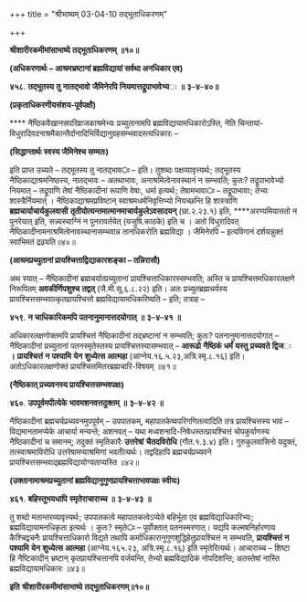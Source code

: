 +++
title = "श्रीभाष्यम् 03-04-10 तद्भूताधिकरणम्"

+++


**श्रीशारीरकमीमांसाभाष्ये** **तद्भूताधिकरणम्** **॥१०॥**

**(अधिकरणार्थः – आश्रमभ्रष्टानां ब्रह्मविद्यायां सर्वथा अनधिकार एव)**

**४५८**. **तद्भूतस्य** **तु** **नातद्भावो** **जैमिनेरपि** **नियमात्तद्रूपाभावेभ्य**ः **॥** **३**–**४**–**४०॥**

**(प्रकृताधिकरणीयसंशय-पूर्वपक्षौ)**

**** नैष्ठिकवैखानसपरिव्राजकाश्रमेभ्यः प्रच्युतानामपि ब्रह्मविद्यायामधिकारोऽस्ति, नेति चिन्तायां- विधुरादिवदनाश्रमैकान्तैर्दानादिभिर्विद्यानुग्रहसम्भवादस्त्यधिकारः –

**(सिद्धान्तार्थः स्वस्य जैमिनेश्च सम्मतः)**

इति प्राप्त उच्यते – तद्भूतस्य तु नातद्भाव**ः** – इति। तुशब्दः पक्षव्यावृत्त्यर्थः; तद्भूतस्य नैष्ठिकाद्याश्रमनिष्ठस्य, नातद्भावः – अतथाभावः, अनाश्रमित्वेनावस्थानं न सम्भवति; कुतः? तद्रूपाभावेभ्यो नियमात् – तद्रूपाणि तेषां नैष्ठिकादीनां रूपाणि वेषाः, धर्मा इत्यर्थः; तेषामभावा**ः** – तद्रूपाभावाः; तेभ्यः शास्त्रैर्नियमात् । नैष्ठिकाद्याश्रमप्रविष्टान् स्वाश्रमधर्मनिवृत्तिभ्यो नियच्छन्ति हि शास्त्राणि **ब्रह्मचार्याचार्यकुलवासी** **तृतीयोत्यन्तमात्मानमाचार्यकुलेऽवसादयन्** (छा.२.२३.१) इति, ****अरण्यमियात्ततो न पुनरेयात् इति, सन्न्यस्याग्निं न पुनरावर्तयेत् (यजुषि.काठके) इति च । अतो विधुरादिवत् नैष्ठिकादीनामनाश्रमित्वेनावस्थानासम्भवान्न तानधिकरोति ब्रह्मविद्या । जैमिनेरपि – इत्यविगानं दर्शयन्नुक्तं स्वाभिमतं द्रढयति॥४०॥

**(आश्रमप्रच्युतानां प्रायश्चित्ताद्विद्याकारशङ्का – तन्निरासौ)**

अथ स्यात् – नैष्ठिकादीनां ब्रह्मचर्यात्प्रच्युतानां प्रायश्चित्ताधिकारस्सम्भवति; अस्ति च प्रायश्चित्तमधिकारलक्षणे निरूपितम् **अवकीर्णिपशुश्च** **तद्वत्** (जै.मी.सू.६.८.२२) इति। अतः प्रच्युतब्रह्मचर्यस्य प्रायश्चित्तसम्भवात्कृतप्रायश्चित्तो ब्रह्मविद्यायामधिकरिष्यति – इति; तत्राह –

**४५९**. **न** **चाधिकारिकमपि** **पतनानुमानात्तदयोगात्** **॥** **३**–**४**–**४१** **॥**

अधिकारलक्षणोक्तमपि प्रायश्चित्तं नैष्ठिकादीनां तद्भ्रष्टानां न सम्भवति; कुतः? पतनानुमानात्तदयोगात् – नैष्ठिकादीनां प्रच्युतानां पतनस्मृतेस्तस्य प्रायश्चित्तस्यासम्भवात् – **आरूढो** **नैष्ठिकं** **धर्मं** **यस्तु** **प्रच्यवते** **द्विज**ः **।** **प्रायश्चित्तं** **न** **पश्यामि** **येन** **शुध्येत्स** **आत्महा** (आग्नेय.१६.५.२३,अत्रि.स्मृ.८.१६) इति। अतोऽधिकारलक्षणोक्तं प्रायश्चित्तमितरब्रह्मचारि-विषयम् ॥४१॥

**(नैष्ठिकात् प्रच्यवनस्य प्रायश्चित्तसम्भवपक्षः)**

**४६०**. **उपपूर्वमपीत्येके** **भावमशनवत्तदुक्तम्** **॥** **३**–**४**–**४२** **॥**

नैष्ठिकादीनां ब्रह्मचर्यप्रच्यवनमुपपूर्वम् – उपपातकम्, महापातकेष्वपरिगणितत्वादिति तत्र प्रायश्चित्तस्य भावं – विद्यमानतामप्येके आचार्या मन्यन्ते; अशनवत् – यथा मध्वशनादि-निषेधस्तत्प्रायश्चित्तं चोपकुर्वाणस्य नैष्ठिकादीनां च समानम्; तदुक्तं स्मृतिकारैः **उत्तरेषां** **चैतदविरोधि** (गौत.१.३.४) इति। गुरुकुलवासिनो यदुक्तं, तत्स्वाश्रमाविरोधि उत्तरेषामप्याश्रमिणां भवतीत्यर्थः। तद्वदिहापि ब्रह्मचर्यप्रच्यवने प्रायश्चित्तसम्भवाद्ब्रह्मविद्यायोग्यताप्यस्ति ॥४२॥

**(उक्तानामाश्रमप्रच्युतानां ब्रह्मविद्यानुगुणप्रायश्चित्ताभावपक्षः स्वीयः)**

**४६१**. **बहिस्तूभयधापि** **स्मृतेराचाराच्च** **॥** **३**–**४**–**४३** **॥**

तु शब्दो मतान्तरव्यावृत्त्यर्थः; उपपातकत्वे महापातकत्वेऽप्येते बहिर्भूता एव ब्रह्मविद्याधिकारिभ्यः; ब्रह्मविद्यायामनधिकृता इत्यर्थः । कुतः? स्मृते**ः** – पूर्वोक्तात् पतनस्मरणात्। यद्यपि कल्मषनिर्हारणाय कैश्चिद्वचनैः प्रायश्चित्ताधिकारो विद्यते तथापि कर्माधिकारानुगुणशुद्धिहेतुप्रायश्चित्तं न सम्भवति, **प्रायश्चित्तं** **न** **पश्यामि** **येन** **शुध्येत्स** **आत्महा** (आग्नेय.१६५.२३, अत्रि.स्मृ.८.१६) इति स्मृतेरित्यर्थः। आचाराच्च – शिष्टा हि नैष्टिकादीन् भ्रष्टान् कृतप्रायश्चित्तानपि वर्जयन्ति, तेभ्यो ब्रह्मविद्यादिकं नोपदिशन्ति; अतस्तेषां नास्ति ब्रह्मविद्यायामधिकारः ॥४३॥

**इति** **श्रीशारीरकमीमांसाभाष्ये** **तद्भूताधिकरणम्॥१०॥**



